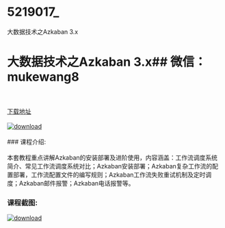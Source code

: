 # 5219017_
大数据技术之Azkaban 3.x
# 大数据技术之Azkaban 3.x## 微信：mukewang8
<br/></br>[下载地址](http://www.36tz.cn/article/5219017 "下载地址")
<br/></br>[![download](http://36tz.cn/muke_img/2021_03_1-62-300x188.png "下载地址")](http://www.36tz.cn/article/5219017 "下载地址")
<br/></br>### 课程介绍:<br/></br>本套教程重点讲解Azkaban的安装部署及进阶使用，内容涵盖：工作流调度系统简介、常见工作流调度系统对比；Azkaban安装部署；Azkaban复杂工作流的配置部署，工作流配置文件的编写规则；Azkaban工作流失败重试机制及定时调度；Azkaban邮件报警；Azkaban电话报警等。

### 课程截图:
[![download](http://36tz.cn/muke_img/2021_03_2-60.png "下载地址")](http://www.36tz.cn/article/5219017 "下载地址")
